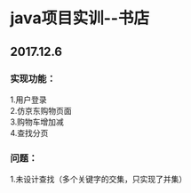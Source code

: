 # java项目实训--书店  
## 2017.12.6
### 实现功能：
1.用户登录<br> 
2.仿京东购物页面<br> 
3.购物车增加减<br> 
4.查找分页<br> 
### 问题：
1.未设计查找（多个关键字的交集，只实现了并集）

